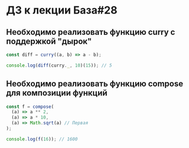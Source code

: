 # ДЗ к лекции База#28

## Необходимо реализовать функцию curry с поддержкой "дырок"

```js
const diff = curry((a, b) => a - b);

console.log(diff(curry._, 10)(15)); // 5
```

## Необходимо реализовать функцию compose для композиции функций

```js
const f = compose(
  (a) => a ** 2,
  (a) => a * 10,
  (a) => Math.sqrt(a) // Первая
);

console.log(f(16)); // 1600
```